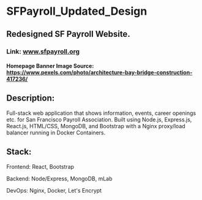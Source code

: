 # SFPayroll_Updated_Design
## Redesigned SF Payroll Website.
### Link: www.sfpayroll.org
#### Homepage Banner Image Source: https://www.pexels.com/photo/architecture-bay-bridge-construction-417236/

## Description:
Full-stack web application that shows information, events, career
openings etc. for San Francisco Payroll Association. Built using
Node.js, Express.js, React.js, HTML/CSS, MongoDB, and Bootstrap with a
Nginx proxy/load balancer running in Docker Containers.

## Stack:

Frontend: React, Bootstrap

Backend: Node/Express, MongoDB, mLab

DevOps: Nginx, Docker, Let's Encrypt
